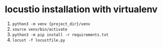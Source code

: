 # locustio installation with virtualenv

1. `python3 -m venv {project_dir}/venv`
2. `source venv/bin/activate`
3. `python3 -m pip install -r requirements.txt`
4. `locust -f locustfile.py`
